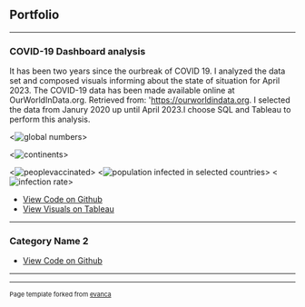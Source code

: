 ## Portfolio

---

### COVID-19 Dashboard analysis
It has been two years since the ourbreak of COVID 19. I analyzed the data set and composed visuals informing about the state of situation for April 2023. 
The COVID-19 data has been made available online at OurWorldInData.org. Retrieved from: 'https://ourworldindata.org. I selected the data from Janury 2020 up until April 2023.I choose SQL and Tableau to perform this analysis. 


<![global numbers](https://user-images.githubusercontent.com/131153418/232831010-c2823949-6583-433a-9adf-4d0f5a5390ff.png)>


<![continents](https://user-images.githubusercontent.com/131153418/232831099-de2dd7d5-3866-46a6-9ab4-8280324a3c11.png)>

<![peoplevaccinated](https://user-images.githubusercontent.com/131153418/232831055-63a969e7-2fc5-4613-ac7f-58a0c2649f81.png)>
<![population infected in selected countries](https://user-images.githubusercontent.com/131153418/232831026-0c2d25ab-e0e5-4ce8-916d-90890ab23809.png)>
<![infection rate](https://user-images.githubusercontent.com/131153418/232831087-a2ea2dc9-e336-4cce-93f6-6f28c9c2b9f2.png)>

- [View Code on Github](https://github.com/mierzynskiwojciech/mierzynskiwojciech.github.io/blob/master/SQLQuery1.sql)
- [View Visuals on Tableau]([https://github.com/mierzynskiwojciech/mierzynskiwojciech.github.io/blob/master/SQLQuery1.sql](https://public.tableau.com/views/CovidPortfolioProject1704/Dashboard1?:language=en-US&:display_count=n&:origin=viz_share_link))

---

### Category Name 2

- [View Code on Github](https://github.com/mierzynskiwojciech/mierzynskiwojciech.github.io/blob/master/SQLQuery1.sql)


---






---
<p style="font-size:11px">Page template forked from <a href="https://github.com/evanca/quick-portfolio">evanca</a></p>
<!-- Remove above link if you don't want to attibute -->
